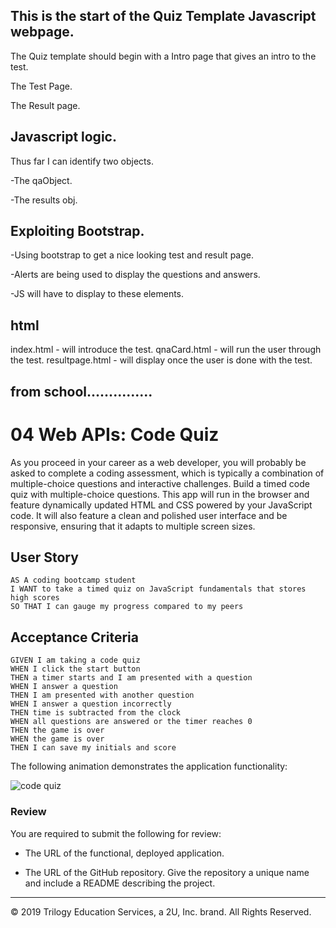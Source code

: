 ## This is the start of the Quiz Template Javascript webpage.

The Quiz template should begin with a Intro page that gives an intro to the test.

The Test Page.

The Result page.

## Javascript logic.

Thus far I can identify two objects.

-The qaObject.

-The results obj.

## Exploiting Bootstrap.

-Using bootstrap to get a nice looking test and result page.

-Alerts are being used to display the questions and answers.

-JS will have to display to these elements.


## html
index.html - will introduce the test.
qnaCard.html - will run the user through the test. 
resultpage.html - will display once the user is done with the test.

## from school...............


# 04 Web APIs: Code Quiz

As you proceed in your career as a web developer, you will probably be asked to complete a coding assessment, which is typically a combination of multiple-choice questions and interactive challenges. Build a timed code quiz with multiple-choice questions. This app will run in the browser and feature dynamically updated HTML and CSS powered by your JavaScript code. It will also feature a clean and polished user interface and be responsive, ensuring that it adapts to multiple screen sizes.

## User Story

```
AS A coding bootcamp student
I WANT to take a timed quiz on JavaScript fundamentals that stores high scores
SO THAT I can gauge my progress compared to my peers
```

## Acceptance Criteria

```
GIVEN I am taking a code quiz
WHEN I click the start button
THEN a timer starts and I am presented with a question
WHEN I answer a question
THEN I am presented with another question
WHEN I answer a question incorrectly
THEN time is subtracted from the clock
WHEN all questions are answered or the timer reaches 0
THEN the game is over
WHEN the game is over
THEN I can save my initials and score
```

The following animation demonstrates the application functionality:

![code quiz](./Assets/04-web-apis-homework-demo.gif)

### Review

You are required to submit the following for review:

* The URL of the functional, deployed application.

* The URL of the GitHub repository. Give the repository a unique name and include a README describing the project.

- - -
© 2019 Trilogy Education Services, a 2U, Inc. brand. All Rights Reserved.

